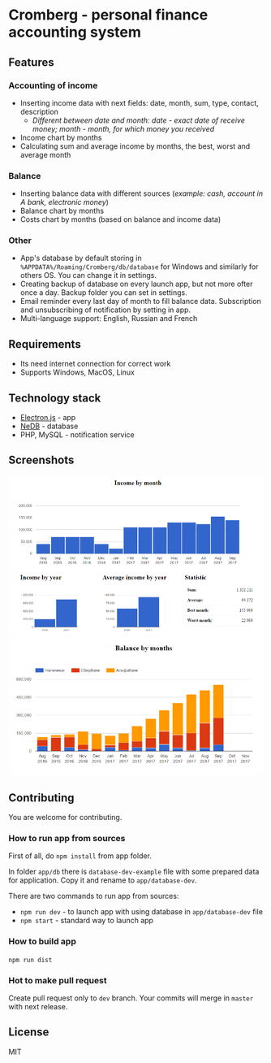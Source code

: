 # Cromberg - personal finance accounting system

## Features

### Accounting of income

* Inserting income data with next fields: date, month, sum, type, contact, description
    * *Different between date and month: date - exact date of receive money; month - month, for which money you received*
* Income chart by months
* Calculating sum and average income by months, the best, worst and average month

### Balance
* Inserting balance data with different sources (*example: cash, account in A bank, electronic money*)
* Balance chart by months
* Costs chart by months (based on balance and income data)

### Other

* App's database by default storing in `%APPDATA%/Roaming/Cromberg/db/database` for Windows and similarly for others OS. You can change it in settings.
* Creating backup of database on every launch app, but not more ofter once a day. Backup folder you can set in settings.
* Email reminder every last day of month to fill balance data. Subscription and unsubscribing of notification by setting in app.
* Multi-language support: English, Russian and French

## Requirements

* Its need internet connection for correct work
* Supports Windows, MacOS, Linux

## Technology stack
* [Electron.js](https://github.com/electron/electron) - app
* [NeDB](https://github.com/louischatriot/nedb) - database
* PHP, MySQL - notification service

## Screenshots
![Income chart](server/www/screenshots/income.png)
![Balance chart](server/www/screenshots/balance.png)

## Contributing

You are welcome for contributing.

### How to run app from sources
First of all, do `npm install` from app folder.

In folder `app/db` there is `database-dev-example` file with some prepared data for application. Copy it and rename to `app/database-dev`.

There are two commands to run app from sources:
* `npm run dev` - to launch app with using database in `app/database-dev` file
* `npm start` - standard way to launch app
    
### How to build app

`npm run dist`

### Hot to make pull request

Create pull request only to `dev` branch. Your commits will merge in `master` with next release.
    
## License

MIT
